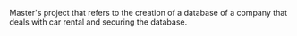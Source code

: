 
Master's project that refers to the creation of a database of a company that deals with car rental and securing the database.
